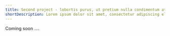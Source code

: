 ```yaml
---
title: Second project - lobortis purus, ut pretium nulla condimentum at
shortDescription: Lorem ipsum dolor sit amet, consectetur adipiscing elit. Aenean vestibulum vestibulum eleifend. Curabitur aliquam pharetra purus et tempor.
---
```


Coming soon ....